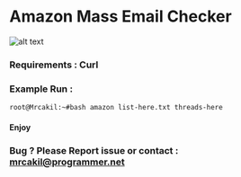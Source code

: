 # Amazon Mass Email Checker
![alt text](https://raw.githubusercontent.com/mrcakil/Amazon-emailcheck/main/Untitled.png)

### Requirements :  Curl
### Example Run : 
```
root@Mrcakil:~#bash amazon list-here.txt threads-here
```
#### Enjoy
### Bug ? Please Report issue or contact : mrcakil@programmer.net
